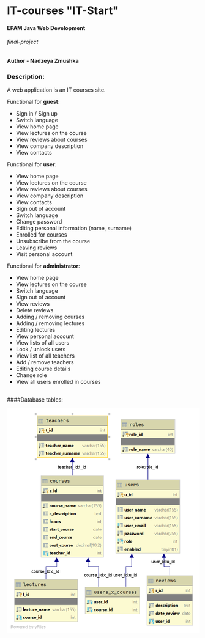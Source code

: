# IT-courses "IT-Start"
#### EPAM Java Web Development 
###### final-project
**Author - Nadzeya Zmushka**
### Description:
A web application is an IT courses site.

Functional for **guest**:
* Sign in / Sign up
* Switch language
* View home page
* View lectures on the course
* View reviews about courses
* View company description
* View contacts

Functional for **user**:
* View home page
* View lectures on the course
* View reviews about courses
* View company description
* View contacts
* Sign out of account
* Switch language
* Change password
* Editing personal information (name, surname)
* Enrolled for courses
* Unsubscribe from the course
* Leaving reviews
* Visit personal account

Functional for **administrator**:

* View home page
* View lectures on the course
* Switch language
* Sign out of account
* View reviews
* Delete reviews
* Adding / removing courses
* Adding / removing lectures
* Editing lectures
* View personal account
* View lists of all users
* Lock / unlock users
* View list of all teachers
* Add / remove teachers
* Editing course details
* Change role
* View all users enrolled in courses
##
####Database tables:

![](https://github.com/NadzeyaZmushka/online-training/blob/master/database/training-final.png)
